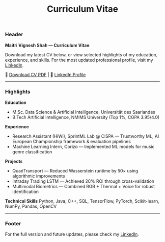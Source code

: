 ﻿---
title: "Curriculum Vitae"
layout: single
permalink: /cv/
---

### Header

**Maitri Vignesh Shah — Curriculum Vitae**

Download my latest CV below, or view selected highlights of my education, experience, and skills. For the most updated professional profile, visit my [LinkedIn](https://www.linkedin.com/in/maitri-shah01).

🔗 [Download CV PDF](/assets/pdf/Maitri_Shah_CV.pdf) | 🔗 [LinkedIn Profile](https://www.linkedin.com/in/maitri-shah01)

---

### Highlights

**Education**

* M.Sc. Data Science & Artificial Intelligence, Universität des Saarlandes
* B.Tech Artificial Intelligence, NMIMS University (Top 1%, CGPA 3.95/4.0)

**Experience**

* Research Assistant (HiWi), SprintML Lab @ CISPA — Trustworthy ML, AI European Championship framework & evaluation pipelines
* Machine Learning Intern, Corizo — Implemented ML models for music genre classification

**Projects**

* QuadTransport — Reduced Wasserstein runtime by 50× using algorithmic improvements
* Intraday Trading LSTM — Achieved 20% ROI through cross-validation
* Multimodal Biometrics — Combined RGB + Thermal + Voice for robust identification

**Technical Skills**
Python, Java, C++, SQL, TensorFlow, PyTorch, Scikit-learn, NumPy, Pandas, OpenCV

---

### Footer

For the full version and future updates, please check my [LinkedIn](https://www.linkedin.com/in/maitri-shah01).

